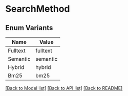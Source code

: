 # SearchMethod

## Enum Variants

| Name | Value |
|---- | -----|
| Fulltext | fulltext |
| Semantic | semantic |
| Hybrid | hybrid |
| Bm25 | bm25 |


[[Back to Model list]](../README.md#documentation-for-models) [[Back to API list]](../README.md#documentation-for-api-endpoints) [[Back to README]](../README.md)



